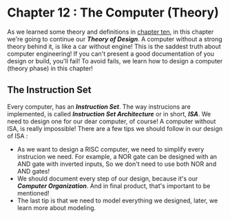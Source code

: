# Chapter 12 : The Computer (Theory)

As we learned some theory and definitions in [chapter ten](chapter10.md), in this chapter we're going to continue 
our ***Theory of Design***. A computer without a strong theory behind it, is like a car without engine! This is the 
saddest truth about computer engineering! If you can't present a good documentation of you design or build, you'll fail! 
To avoid fails, we learn how to design a computer (theory phase) in this chapter!

## The Instruction Set

Every computer, has an ***Instruction Set***. The way instrucions are implemented, is called ***Instruction Set Architecture*** or 
in short, ***ISA***. We need to design one for our dear computer, of course! A computer without ISA, is really impossible! There are a few
tips we should follow in our design of ISA :

* As we want to design a RISC computer, we need to simplify every instrucion we need. For example, a NOR gate can be designed 
with an AND gate with inverted inputs, So we don't need to use both NOR and AND gates! 
* We should document every step of our design, because it's our ***Computer Organization***. And in final product, that's important to 
be mentioned! 
* The last tip is that we need to model everything we designed, later, we learn more about modeling. 
